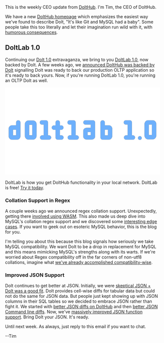 This is the weekly CEO update from [DoltHub](https://www.dolthub.com/). I'm Tim, the CEO of DoltHub. 

We have a new [DoltHub homepage](https://www.dolthub.com/) which emphasizes the easiest way we've found to describe Dolt, "It's like Git and MySQL had a baby". Some people take this too literally and let their imagination run wild with it, with [humorous consequences](https://www.youtube.com/watch?v=jb2AvF8XzII&t=128s).

## DoltLab 1.0

Continuing our [Dolt 1.0](https://www.dolthub.com/blog/2023-05-05-dolt-1-dot-0/) extravaganza, we bring to you [DoltLab 1.0](https://www.dolthub.com/blog/2023-06-05-announcing-doltlab-1-dot-0/), now backed by Dolt. A few weeks ago, we [announced DoltHub was backed by Dolt](https://www.dolthub.com/blog/2023-05-12-dolthub-on-hosted-dolt/) signalling Dolt was ready to back our production OLTP application so it's ready to back yours. Now, if you're running DoltLab 1.0, you're running an OLTP Dolt as well. 

[![DoltLab 1.0](../images/doltlab-1_0.png)](https://www.dolthub.com/blog/2023-06-05-announcing-doltlab-1-dot-0/)

DoltLab is how you get DoltHub functionality in your local network. DoltLab is free! [Try it today](https://docs.dolthub.com/products/doltlab/installation).

### Collation Support in Regex

A couple weeks ago we announced regex collation support. Unexpectedly, getting there [involved using WASM](https://www.dolthub.com/blog/2023-05-19-wasm-in-go/). This also made us deep dive into MySQL's collation regex support and we discovered some [interesting edge cases](https://www.dolthub.com/blog/2023-06-02-replicating-unexpected-behavior/). If you want to geek out on esoteric MySQL behavior, this is the blog for you.

I'm telling you about this because this blog signals how seriously we take MySQL compatibility. We want Dolt to be a drop in replacement for MySQL and this means mimicking MySQL's strengths along with its warts. If we're worried about Regex compatibility off in the far corners of non-utf8 collations, imagine what [we've already accomplished compatibility-wise](https://docs.dolthub.com/sql-reference/benchmarks/correctness).

### Improved JSON Support

Dolt continues to get better at JSON. Initially, we were [skeptical JSON + Dolt was a good fit](https://www.dolthub.com/blog/2022-06-30-working-with-json/). Dolt provides cell-wise diffs for tabular data but could not do the same for JSON data. But people just kept showing up with JSON columns in their SQL tables so we decided to embrace JSON rather than fight it. We started with [better JSON diffs on DoltHub](https://www.dolthub.com/blog/2022-09-21-introducing-improved-json-and-text-diffs-on-dolthub/) and then [better JSON Command line diffs](https://www.dolthub.com/blog/2023-01-18-unlocking-time-travel/). Now, we've [massively improved JSON function support](https://www.dolthub.com/blog/2023-06-07-better-json-support/). Bring Dolt your JSON. It's ready.

Until next week. As always, just reply to this email if you want to chat.

--Tim
